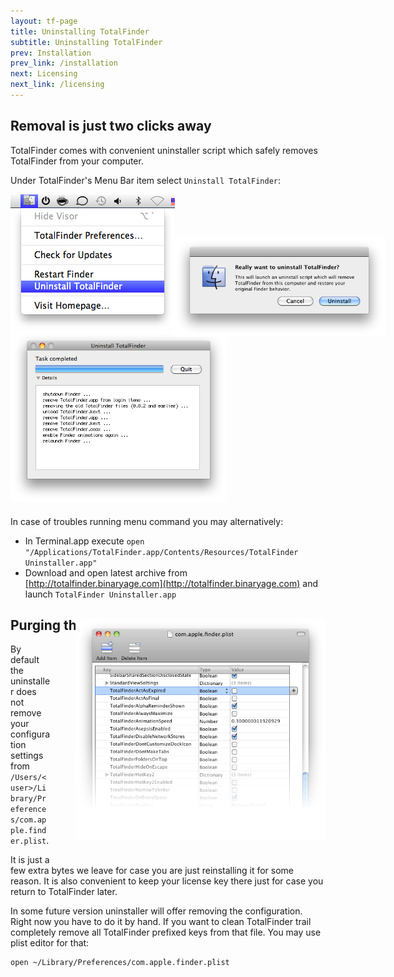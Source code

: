 ```yaml
---
layout: tf-page
title: Uninstalling TotalFinder
subtitle: Uninstalling TotalFinder
prev: Installation
prev_link: /installation
next: Licensing
next_link: /licensing
---
```


## Removal is just two clicks away

TotalFinder comes with convenient uninstaller script which safely removes TotalFinder from your computer. 

Under TotalFinder's Menu Bar item select `Uninstall TotalFinder`:

<div style="position:relative; margin-bottom: 20px;">
    <img src="/images/uninstall-menu.png" class="doc-inline-image" style="left: 0px; top: -60px">
    <img src="/images/really-uninstall.png" class="doc-inline-image" style="width: 340px; left: 260px; top: 68px; position: absolute">
    <img src="/images/uninstaller.png" class="doc-inline-image" style="width: 346px; left: 320px; top: -46px">
</div>

In case of troubles running menu command you may alternatively:

* In Terminal.app execute `open "/Applications/TotalFinder.app/Contents/Resources/TotalFinder Uninstaller.app"`
* Download and open latest archive from [http://totalfinder.binaryage.com](http://totalfinder.binaryage.com) and launch `TotalFinder Uninstaller.app`

## Purging the configuration

<img src="/images/property-list-editor.png" style="width:400px; float: right; position: relative; top: -40px; margin-left: 40px">

By default the uninstaller does not remove your configuration settings from `/Users/<user>/Library/Preferences/com.apple.finder.plist`. 
    
It is just a few extra bytes we leave for case you are just reinstalling it for some reason. It is also convenient to keep your license key there just for case you return to TotalFinder later.

In some future version uninstaller will offer removing the configuration. Right now you have to do it by hand. If you want to clean TotalFinder trail completely remove all TotalFinder prefixed keys from that file. You may use plist editor for that:

    open ~/Library/Preferences/com.apple.finder.plist